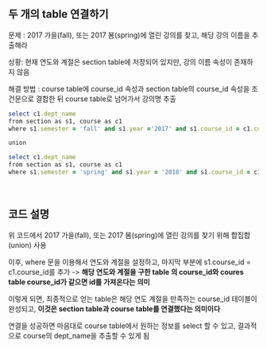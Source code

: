 ## 두 개의 table 연결하기 

문제 : 2017 가을(fall), 또는 2017 봄(spring)에 열린 강의를 찾고, 해당 강의 이름을 추출해라

상황: 현재 연도와 계절은 section table에 저장되어 있지만, 강의 이름 속성이 존재하지 않음 

해결 방법 : course table에 course_id 속성과 section table의 course_id 속성을 조건문으로 결합한 뒤 course table로 넘어가서 강의명 추출 

```ruby
select c1.dept_name
from section as s1, course as c1
where s1.semester = 'fall' and s1.year ='2017' and s1.course_id = c1.course_id

union

select c1.dept_name
from section as s1, course as c1
where s1.semester = 'spring' and s1.year = '2018' and s1.course_id = c1.course_id;
```

<br/>

## 코드 설명 

위 코드에서 2017 가을(fall), 또는 2017 봄(spring)에 열린 강의를 찾기 위해 합집합(union) 사용 

이후, where 문을 이용해서 연도와 계절을 설정하고, 마지막 부분에 s1.course_id = c1.course_id를 추가 -> **해당 연도와 계절을 구한 table 의 course_id와 coures table course_id가 같으면 id를 가져온다는 의미** 

이렇게 되면, 최종적으로 얻는 table은 해당 연도 계절을 만족하는 course_id 테이블이 완성되고, **이것은 section table과 course table를 연결했다는 의미이다**

연결을 성공하면 마음대로 course table에서 원하는 정보를 select 할 수 있고, 결과적으로 course의 dept_name을 추출할 수 있게 됨 

